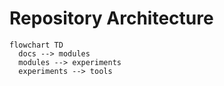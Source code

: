 # Repository Architecture

```mermaid
flowchart TD
  docs --> modules
  modules --> experiments
  experiments --> tools
```
